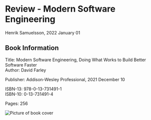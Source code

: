 # Review - Modern Software Engineering

Henrik Samuelsson, 2022 January 01

## Book Information

Title: Modern Software Engineering, Doing What Works to Build Better Software Faster  
Author: David Farley  

Publisher: Addison-Wesley Professional, 2021 December 10  

ISBN-13: 978-0-13-731491-1  
ISBN-10: 0-13-731491-4  

Pages: 256

![Picture of book cover](cover-modern-software-engineering-by-david-farley-100-x-124.jpg)